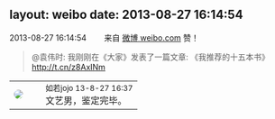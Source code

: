 layout: weibo
date: 2013-08-27 16:14:54
---
<meta name="referrer" content="no-referrer" />

2013-08-27 16:14:54  &nbsp;&nbsp;&nbsp;&nbsp;&nbsp;&nbsp; 来自 <a href="http://weibo.com/" rel="nofollow">微博 weibo.com</a>
赞！
>  @袁伟时: 我刚刚在《大家》发表了一篇文章: 《我推荐的十五本书》 http://t.cn/z8AxINm ​​​

<table style="width: 100%;">
  <tr>
    <td style="width: 40px;"><img style="border-radius:50%" src="https://tva2.sinaimg.cn/crop.0.0.180.180.50/6c91b153jw1e8qgp5bmzyj2050050aa8.jpg?KID=imgbed,tva&Expires=1624465749&ssig=WSXJN%2B6cI1"></td>
    <td colspan="2"><small>如若jojo 13-8-27 16:37</small><br/>文艺男，鉴定完毕。</td>
  </tr>
</table>
